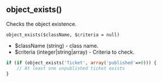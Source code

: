 ## object_exists()
Checks the object existence.

```object_exists($className, $criteria = null)```
- $className (string) - class name.
- $criteria (integer|string|array) - Criteria to check.

```php
if (if (object_exists('Ticket', array('published'=>0))) {
    // At least one unpublished ticket exists
}
```